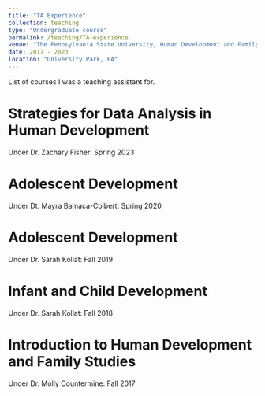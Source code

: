 ```yaml
---
title: "TA Experience"
collection: teaching
type: "Undergraduate course"
permalink: /teaching/TA-experience
venue: "The Pennsylvania State University, Human Development and Family Studies"
date: 2017 - 2023
location: "University Park, PA"
---
```


List of courses I was a teaching assistant for.

Strategies for Data Analysis in Human Development
======
Under Dr. Zachary Fisher: Spring 2023

Adolescent Development
======
Under Dt. Mayra Bamaca-Colbert: Spring 2020

Adolescent Development
======
Under Dr. Sarah Kollat: Fall 2019

Infant and Child Development
======
Under Dr. Sarah Kollat: Fall 2018

Introduction to Human Development and Family Studies
======
Under Dr. Molly Countermine: Fall 2017
